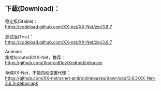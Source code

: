 
## 下载(Download)：
稳定版(Stable)：  
https://codeload.github.com/XX-net/XX-Net/zip/3.8.7


测试版(Test)：  
https://codeload.github.com/XX-net/XX-Net/zip/3.8.7


Android:  
集成fqrouter和XX-Net，推荐：  
https://github.com/XndroidDev/Xndroid/releases

单纯XX-Net，不能自动设置代理：    
https://github.com/XX-net/xxnet-android/releases/download/3.6.3/XX-Net-3.6.3-debug.apk
